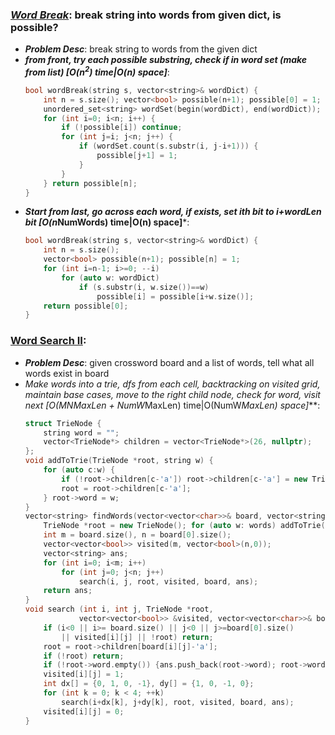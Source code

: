 ### ***[Word Break](https://leetcode.com/problems/word-break/)***: break string into words from given dict, is possible?    
- ***Problem Desc***: break string to words from the given dict
- ***from front, try each possible substring, check if in word set (make from list) [O(n<sup>2</sup>) time|O(n) space]***:
  ```cpp
  bool wordBreak(string s, vector<string>& wordDict) {
      int n = s.size(); vector<bool> possible(n+1); possible[0] = 1;
      unordered_set<string> wordSet(begin(wordDict), end(wordDict));
      for (int i=0; i<n; i++) {
          if (!possible[i]) continue;
          for (int j=i; j<n; j++) {
              if (wordSet.count(s.substr(i, j-i+1))) {
                  possible[j+1] = 1;
              }
          }
      } return possible[n];
  }
  ```
- ***Start from last, go across each word, if exists, set ith bit to i+wordLen bit [O(n*NumWords) time|O(n) space]***:
  ```cpp
  bool wordBreak(string s, vector<string>& wordDict) {
      int n = s.size(); 
      vector<bool> possible(n+1); possible[n] = 1;
      for (int i=n-1; i>=0; --i) 
          for (auto w: wordDict) 
              if (s.substr(i, w.size())==w) 
                  possible[i] = possible[i+w.size()];
      return possible[0];
  }
  ```

### [Word Search II](https://leetcode.com/problems/word-search-ii/):
- ***Problem Desc***: given crossword board and a list of words, tell what all words exist in board
- ***Make words into a trie, dfs from each cell, backtracking on visited grid, maintain base cases, move to the right child node, check for word, visit next [O(M*N*MaxLen + NumW*MaxLen) time|O(NumW*MaxLen) space]***:
  ```cpp
  struct TrieNode {
      string word = "";
      vector<TrieNode*> children = vector<TrieNode*>(26, nullptr);
  };
  void addToTrie(TrieNode *root, string w) {
      for (auto c:w) {
          if (!root->children[c-'a']) root->children[c-'a'] = new TrieNode(); 
          root = root->children[c-'a'];
      } root->word = w;
  }
  vector<string> findWords(vector<vector<char>>& board, vector<string>& words) {
      TrieNode *root = new TrieNode(); for (auto w: words) addToTrie(root, w);
      int m = board.size(), n = board[0].size(); 
      vector<vector<bool>> visited(m, vector<bool>(n,0));
      vector<string> ans;
      for (int i=0; i<m; i++) 
          for (int j=0; j<n; j++) 
              search(i, j, root, visited, board, ans);
      return ans;
  }
  void search (int i, int j, TrieNode *root, 
              vector<vector<bool>> &visited, vector<vector<char>>& board, vector<string> &ans) {
      if (i<0 || i>= board.size() || j<0 || j>=board[0].size() 
          || visited[i][j] || !root) return;
      root = root->children[board[i][j]-'a'];
      if (!root) return;
      if (!root->word.empty()) {ans.push_back(root->word); root->word = "";}
      visited[i][j] = 1;
      int dx[] = {0, 1, 0, -1}, dy[] = {1, 0, -1, 0};
      for (int k = 0; k < 4; ++k)
          search(i+dx[k], j+dy[k], root, visited, board, ans);
      visited[i][j] = 0;
  }
  ```
